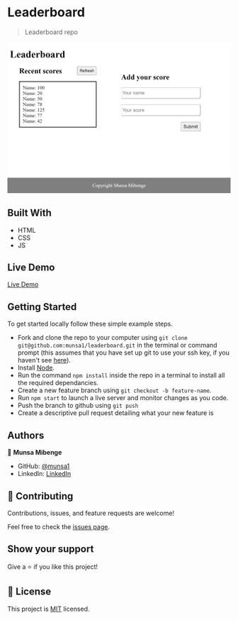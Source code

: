 # Leaderboard

> Leaderboard repo 


![screenshot](./imgs/screenshot.png)

## Built With

- HTML
- CSS
- JS

## Live Demo
[Live Demo](https://munsa1.github.io/leaderboard/dist/)

## Getting Started

To get started locally follow these simple example steps.
- Fork and clone the repo to your computer using `git clone git@github.com:munsa1/leaderboard.git` in the terminal or command prompt (this assumes that you have set up git to use your ssh key, if you haven't see [here](https://docs.github.com/en/github/authenticating-to-github/connecting-to-github-with-ssh)).
- Install [Node](https://nodejs.org/en/download/).
- Run the command `npm install` inside the repo in a terminal to install all the required dependancies.
- Create a new feature branch using `git checkout -b feature-name`.
- Run `npm start` to launch a live server and monitor changes as you code.
- Push the branch to github using `git push`
- Create a descriptive pull request detailing what your new feature is

## Authors

👤 **Munsa Mibenge**

- GitHub: [@munsa1](https://github.com/munsa1)
- LinkedIn: [LinkedIn](https://www.linkedin.com/in/munsa-mibenge-a35736205/)

## 🤝 Contributing

Contributions, issues, and feature requests are welcome!

Feel free to check the [issues page](../../issues/).

## Show your support

Give a ⭐️ if you like this project!


## 📝 License

This project is [MIT](./MIT.md) licensed.
